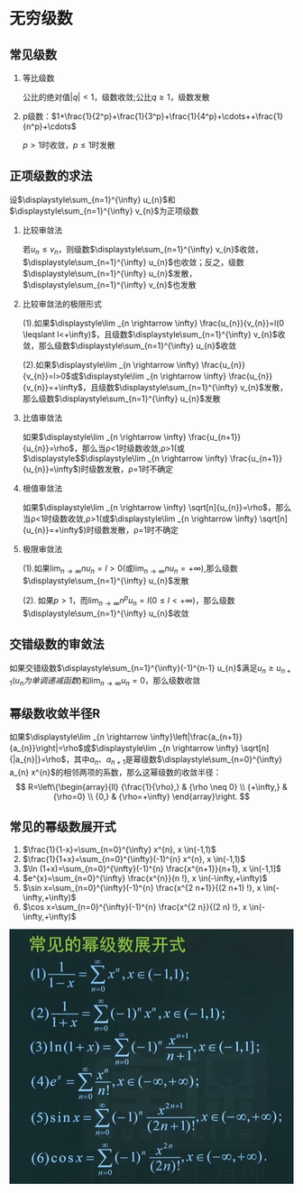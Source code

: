 # 无穷级数

## 常见级数

1. 等比级数

   公比的绝对值$|q|<1$，级数收敛;公比$q≥1$，级数发散

2. p级数：$1+\frac{1}{2^p}+\frac{1}{3^p}+\frac{1}{4^p}+\cdots++\frac{1}{n^p}+\cdots$

   $p>1$时收敛，$p≤1$时发散

## 正项级数的求法

设$\displaystyle\sum_{n=1}^{\infty} u_{n}$和$\displaystyle\sum_{n=1}^{\infty} v_{n}$为正项级数

1. 比较审敛法

   若$u_{n} \leqslant v_{n}$，则级数$\displaystyle\sum_{n=1}^{\infty} v_{n}$收敛，$\displaystyle\sum_{n=1}^{\infty} u_{n}$也收敛；反之，级数$\displaystyle\sum_{n=1}^{\infty} u_{n}$发散，$\displaystyle\sum_{n=1}^{\infty} v_{n}$也发散

2. 比较审敛法的极限形式

   (1).如果$\displaystyle\lim _{n \rightarrow \infty} \frac{u_{n}}{v_{n}}=l(0 \leqslant l<+\infty)$，且级数$\displaystyle\sum_{n=1}^{\infty} v_{n}$收敛，那么级数$\displaystyle\sum_{n=1}^{\infty} u_{n}$收敛

   (2).如果$\displaystyle\lim _{n \rightarrow \infty} \frac{u_{n}}{v_{n}}=l>0$或$\displaystyle\lim _{n \rightarrow \infty} \frac{u_{n}}{v_{n}}=+\infty$，且级数$\displaystyle\sum_{n=1}^{\infty} v_{n}$发散，那么级数$\displaystyle\sum_{n=1}^{\infty} u_{n}$发散

3. 比值审敛法

   如果$\displaystyle\lim _{n \rightarrow \infty} \frac{u_{n+1}}{u_{n}}=\rho$，那么当ρ<1时级数收敛,ρ>1(或$\displaystyle$$\displaystyle\lim _{n \rightarrow \infty} \frac{u_{n+1}}{u_{n}}=\infty$)时级数发散，ρ=1时不确定

4. 根值审敛法

   如果$\displaystyle\lim _{n \rightarrow \infty} \sqrt[n]{u_{n}}=\rho$，那么当ρ<1时级数收敛,ρ>1(或$\displaystyle\lim _{n \rightarrow \infty} \sqrt[n]{u_{n}}=+\infty$)时级数发散，ρ=1时不确定

5. 极限审敛法

   (1).如果$\displaystyle\lim _{n \rightarrow \infty} n u_{n}=l>0$(或$\displaystyle\lim _{n \rightarrow \infty} n u_{n}=+\infty$),那么级数$\displaystyle\sum_{n=1}^{\infty} u_{n}$发散

   (2). 如果$p>1$，而$\displaystyle\lim_{n \rightarrow \infty} n^{p} u_{n}=l(0 \leqslant l<+\infty)$，那么级数$\displaystyle\sum_{n=1}^{\infty} u_{n}$收敛

## 交错级数的审敛法

如果交错级数$\displaystyle\sum_{n=1}^{\infty}(-1)^{n-1} u_{n}$满足$u_{n} \geqslant u_{n+1}$($u_n为单调递减函数$)和$\displaystyle\lim _{n \rightarrow \infty} u_{n}=0$，那么级数收敛

## 幂级数收敛半径R

如果$\displaystyle\lim _{n \rightarrow \infty}\left|\frac{a_{n+1}}{a_{n}}\right|=\rho$或$\displaystyle\lim _{n \rightarrow \infty} \sqrt[n]{|a_{n}|}=\rho$，其中$a_n、a_{n+1}$是幂级数$\displaystyle\sum_{n=0}^{\infty} a_{n} x^{n}$的相邻两项的系数，那么这幂级数的收敛半径：
$$
R=\left\{\begin{array}{ll}
{\frac{1}{\rho},} & {\rho \neq 0} \\
{+\infty,} & {\rho=0} \\
{0,} & {\rho=+\infty}
\end{array}\right.
$$

## 常见的幂级数展开式

1. $\frac{1}{1-x}=\sum_{n=0}^{\infty} x^{n}, x \in(-1,1)$
2. $\frac{1}{1+x}=\sum_{n=0}^{\infty}(-1)^{n} x^{n}, x \in(-1,1)$
3. $\ln (1+x)=\sum_{n=0}^{\infty}(-1)^{n} \frac{x^{n+1}}{n+1}, x \in(-1,1]$
4. $e^{x}=\sum_{n=0}^{\infty} \frac{x^{n}}{n !}, x \in(-\infty,+\infty)$
5. $\sin x=\sum_{n=0}^{\infty}(-1)^{n} \frac{x^{2 n+1}}{(2 n+1) !}, x \in(-\infty,+\infty)$
6. $\cos x=\sum_{n=0}^{\infty}(-1)^{n} \frac{x^{2 n}}{(2 n) !}, x \in(-\infty,+\infty)$

![{1E35FBD3-8CF1-9E04-80C3-F043D0B6F010}](%E6%97%A0%E7%A9%B7%E7%BA%A7%E6%95%B0.assets/%7B1E35FBD3-8CF1-9E04-80C3-F043D0B6F010%7D.png)
